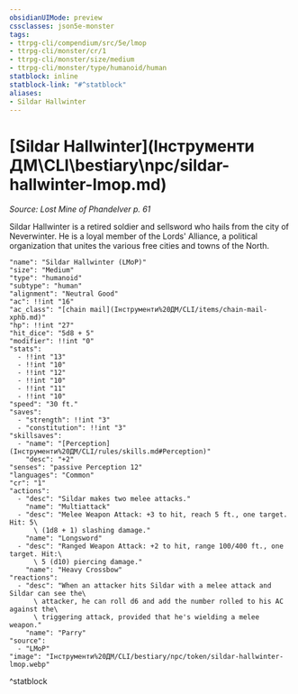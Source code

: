 ```yaml
---
obsidianUIMode: preview
cssclasses: json5e-monster
tags:
- ttrpg-cli/compendium/src/5e/lmop
- ttrpg-cli/monster/cr/1
- ttrpg-cli/monster/size/medium
- ttrpg-cli/monster/type/humanoid/human
statblock: inline
statblock-link: "#^statblock"
aliases:
- Sildar Hallwinter
---
```

# [Sildar Hallwinter](Інструменти ДМ\CLI\bestiary\npc/sildar-hallwinter-lmop.md)
*Source: Lost Mine of Phandelver p. 61*  

Sildar Hallwinter is a retired soldier and sellsword who hails from the city of Neverwinter. He is a loyal member of the Lords' Alliance, a political organization that unites the various free cities and towns of the North.

```statblock
"name": "Sildar Hallwinter (LMoP)"
"size": "Medium"
"type": "humanoid"
"subtype": "human"
"alignment": "Neutral Good"
"ac": !!int "16"
"ac_class": "[chain mail](Інструменти%20ДМ/CLI/items/chain-mail-xphb.md)"
"hp": !!int "27"
"hit_dice": "5d8 + 5"
"modifier": !!int "0"
"stats":
  - !!int "13"
  - !!int "10"
  - !!int "12"
  - !!int "10"
  - !!int "11"
  - !!int "10"
"speed": "30 ft."
"saves":
  - "strength": !!int "3"
  - "constitution": !!int "3"
"skillsaves":
  - "name": "[Perception](Інструменти%20ДМ/CLI/rules/skills.md#Perception)"
    "desc": "+2"
"senses": "passive Perception 12"
"languages": "Common"
"cr": "1"
"actions":
  - "desc": "Sildar makes two melee attacks."
    "name": "Multiattack"
  - "desc": "Melee Weapon Attack: +3 to hit, reach 5 ft., one target. Hit: 5\
      \ (1d8 + 1) slashing damage."
    "name": "Longsword"
  - "desc": "Ranged Weapon Attack: +2 to hit, range 100/400 ft., one target. Hit:\
      \ 5 (d10) piercing damage."
    "name": "Heavy Crossbow"
"reactions":
  - "desc": "When an attacker hits Sildar with a melee attack and Sildar can see the\
      \ attacker, he can roll d6 and add the number rolled to his AC against the\
      \ triggering attack, provided that he's wielding a melee weapon."
    "name": "Parry"
"source":
  - "LMoP"
"image": "Інструменти%20ДМ/CLI/bestiary/npc/token/sildar-hallwinter-lmop.webp"
```
^statblock